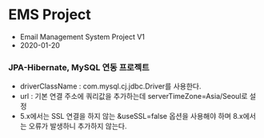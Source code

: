 # EMS Project
* Email Management System Project V1
* 2020-01-20

### JPA-Hibernate, MySQL 연동 프로젝트

<bean id="emsHiber" class="org.apache.commons.dbcp2.BasicDataSource">
<property name="driverClassName" value="com.mysql.cj.jdbc.Driver"/>
<property name="url" value="jdbc:mysql://127.0.0.1:3306/emsDB?serverTimezone=Asia/Seoul&useSSL=false"/>
<property name="username" value="ems"/>
<property name="password" value="ems"/>
</bean>

* driverClassName : com.mysql.cj.jdbc.Driver를 사용한다.
* url : 기본 연결 주소에 쿼리값을 추가하는데 serverTimeZone=Asia/Seoul로 설정
* 5.x에서는 SSL 연결을 하지 않는 &useSSL=false 옵션을 사용해야 하며
	8.x에서는 오류가 발생하니 추가하지 않는다.
